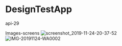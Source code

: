 # DesignTestApp
api-29

Images-screens
![screenshot_2019-11-24-20-37-52](https://user-images.githubusercontent.com/25586486/69497862-83e17500-0f07-11ea-93c9-dbf5eefc6827.png)
![IMG-20191124-WA0002](https://user-images.githubusercontent.com/25586486/69497931-1a159b00-0f08-11ea-8983-0980c7059aa5.jpg)

